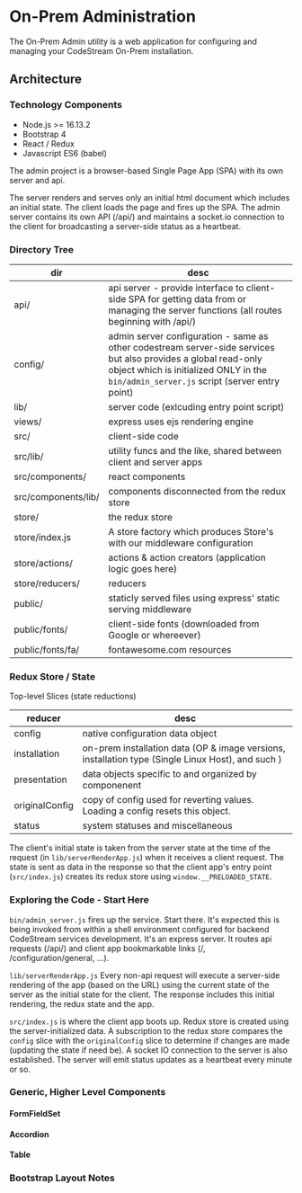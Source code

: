 # On-Prem Administration

The On-Prem Admin utility is a web application for configuring and managing your
CodeStream On-Prem installation.

## Architecture

### Technology Components

*	Node.js >= 16.13.2
*	Bootstrap 4
*	React / Redux
*	Javascript ES6 (babel)

The admin project is a browser-based Single Page App (SPA) with its own server
and api.

The server renders and serves only an initial html document which includes an
initial state. The client loads the page and fires up the SPA. The admin server
contains its own API (/api/) and maintains a socket.io connection to the client
for broadcasting a server-side status as a heartbeat.

### Directory Tree

| dir | desc |
| --- | --- |
| api/ | api server - provide interface to client-side SPA for getting data from or managing the server functions (all routes beginning with /api/) |
| config/ | admin server configuration - same as other codestream server-side services but also provides a global read-only object which is initialized ONLY in the `bin/admin_server.js` script (server entry point) |
| lib/ | server code (exlcuding entry point script) |
| views/ | express uses ejs rendering engine |
| src/ | client-side code |
| src/lib/ | utility funcs and the like, shared between client and server apps |
| src/components/ | react components |
| src/components/lib/ | components disconnected from the redux store |
| store/ | the redux store |
| store/index.js | A store factory which produces Store's with our middleware configuration |
| store/actions/ | actions & action creators (application logic goes here) |
| store/reducers/ | reducers |
| public/ | staticly served files using express' static serving middleware |
| public/fonts/ | client-side fonts (downloaded from Google or whereever) |
| public/fonts/fa/ | fontawesome.com resources |


### Redux Store / State

Top-level Slices (state reductions)

| reducer | desc |
| --- | --- |
| config | native configuration data object |
| installation | on-prem installation data (OP & image versions, installation type (Single Linux Host), and such ) |
| presentation | data objects specific to and organized by componenent |
| originalConfig | copy of config used for reverting values. Loading a config resets this object. |
| status | system statuses and miscellaneous |

The client's initial state is taken from the server state at the time of the
request (in `lib/serverRenderApp.js`) when it receives a client request. The
state is sent as data in the response so that the client app's entry point
(`src/index.js`) creates its redux store using `window.__PRELOADED_STATE`.

### Exploring the Code - Start Here
`bin/admin_server.js` fires up the service. Start there. It's expected this is
being invoked from within a shell environment configured for backend CodeStream
services development. It's an express server. It routes api requests (/api/) and
client app bookmarkable links (/, /configuration/general, ...).

`lib/serverRenderApp.js` Every non-api request will execute a server-side
rendering of the app (based on the URL) using the current state of the server as
the initial state for the client. The response includes this initial rendering,
the redux state and the app.

`src/index.js` is where the client app boots up. Redux store is created using
the server-initialized data. A subscription to the redux store compares the
`config` slice with the `originalConfig` slice to determine if changes are made
(updating the state if need be). A socket IO connection to the server is also
established. The server will emit status updates as a heartbeat every minute or
so.

### Generic, Higher Level Components

#### FormFieldSet
#### Accordion
#### Table


### Bootstrap Layout Notes
